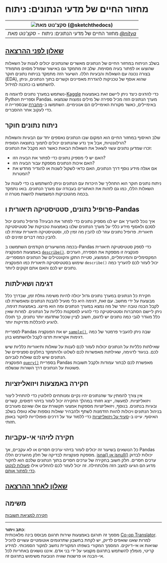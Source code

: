 <!--
CO_OP_TRANSLATOR_METADATA:
{
  "original_hash": "661dad02c3ac239644d34c1eb51e76f8",
  "translation_date": "2025-09-06T21:16:31+00:00",
  "source_file": "4-Data-Science-Lifecycle/15-analyzing/README.md",
  "language_code": "he"
}
-->
# מחזור החיים של מדעי הנתונים: ניתוח

|![סקצ'נוט מאת [(@sketchthedocs)](https://sketchthedocs.dev)](../../sketchnotes/15-Analyzing.png)|
|:---:|
| מחזור החיים של מדעי הנתונים: ניתוח - _סקצ'נוט מאת [@nitya](https://twitter.com/nitya)_ |

## [שאלון לפני ההרצאה](https://ff-quizzes.netlify.app/en/ds/quiz/28)

בשלב הניתוח במחזור החיים של הנתונים מאשרים שהנתונים יכולים לענות על השאלות שהוצעו או לפתור בעיה מסוימת. שלב זה מתמקד גם באישור שמודל מסוים מתמודד בצורה נכונה עם השאלות והבעיות הללו. השיעור הזה מתמקד בניתוח נתונים חוקר (EDA), שהוא אוסף של טכניקות להגדרת מאפיינים וקשרים בתוך הנתונים, וניתן להשתמש בו כהכנה למידול.

נשתמש במערך נתונים לדוגמה מ-[Kaggle](https://www.kaggle.com/balaka18/email-spam-classification-dataset-csv/version/1) כדי להדגים כיצד ניתן ליישם זאת באמצעות Python וספריית Pandas. מערך הנתונים הזה מכיל ספירה של מילים נפוצות שנמצאו באימיילים, כאשר מקורות האימיילים הם אנונימיים. השתמשו ב-[מחברת](notebook.ipynb) שבספרייה זו כדי לעקוב אחר ההסברים.

## ניתוח נתונים חוקר

שלב האיסוף במחזור החיים הוא המקום שבו הנתונים נאספים יחד עם הבעיות והשאלות הרלוונטיות, אבל איך נדע שהנתונים יכולים לתמוך בתוצאה הסופית?  
זכרו שמדען נתונים עשוי לשאול את השאלות הבאות כאשר הוא מקבל את הנתונים:
- האם יש לי מספיק נתונים כדי לפתור את הבעיה הזו?
- האם איכות הנתונים מספקת עבור הבעיה הזו?
- אם אגלה מידע נוסף דרך הנתונים, האם כדאי לשקול לשנות או להגדיר מחדש את המטרות?

ניתוח נתונים חוקר הוא התהליך של היכרות עם הנתונים וניתן להשתמש בו כדי לענות על השאלות הללו, כמו גם לזהות את האתגרים בעבודה עם מערך הנתונים. בואו נתמקד בכמה מהטכניקות המשמשות להשגת מטרה זו.

## פרופיל נתונים, סטטיסטיקה תיאורית ו-Pandas
איך נוכל להעריך אם יש לנו מספיק נתונים כדי לפתור את הבעיה? פרופיל נתונים יכול לסכם ולאסוף מידע כללי על מערך הנתונים שלנו באמצעות טכניקות של סטטיסטיקה תיאורית. פרופיל נתונים עוזר לנו להבין מה זמין לנו, וסטטיסטיקה תיאורית עוזרת לנו להבין כמה דברים זמינים לנו.

בכמה מהשיעורים הקודמים השתמשנו ב-Pandas כדי לספק סטטיסטיקה תיאורית באמצעות הפונקציה [`describe()`](https://pandas.pydata.org/pandas-docs/stable/reference/api/pandas.DataFrame.describe.html). פונקציה זו מספקת את הספירה, הערכים המקסימליים והמינימליים, הממוצע, סטיית התקן והקוונטילים של הנתונים המספריים. שימוש בסטטיסטיקה תיאורית כמו הפונקציה `describe()` יכול לעזור לכם להעריך כמה נתונים יש לכם והאם אתם זקוקים ליותר.

## דגימה ושאילתות
חקירת כל הנתונים במערך נתונים גדול יכולה להיות משימה גוזלת זמן, שבדרך כלל מבוצעת על ידי מחשב. עם זאת, דגימה היא כלי מועיל להבנת הנתונים ומאפשרת לנו לקבל הבנה טובה יותר של מה נמצא במערך הנתונים ומה הוא מייצג. באמצעות דגימה, ניתן ליישם הסתברות וסטטיסטיקה כדי להגיע למסקנות כלליות על הנתונים. למרות שאין כלל מוגדר לגבי כמה נתונים יש לדגום, חשוב לציין שככל שתדגמו יותר נתונים, כך תוכלו להגיע להכללות מדויקות יותר.

לספריית Pandas יש את הפונקציה [`sample()`](https://pandas.pydata.org/pandas-docs/stable/reference/api/pandas.DataFrame.sample.html), שבה ניתן להעביר פרמטר של כמה דגימות אקראיות תרצו לקבל ולהשתמש בהן.

שאילתות כלליות על הנתונים יכולות לעזור לכם לענות על שאלות ותיאוריות כלליות שיש לכם. בניגוד לדגימה, שאילתות מאפשרות לכם לשלוט ולהתמקד בחלקים ספציפיים של הנתונים שיש לכם שאלות לגביהם.  
הפונקציה [`query()`](https://pandas.pydata.org/pandas-docs/stable/reference/api/pandas.DataFrame.query.html) בספריית Pandas מאפשרת לכם לבחור עמודות ולקבל תשובות פשוטות על הנתונים דרך השורות שנשלפו.

## חקירה באמצעות ויזואליזציות
אין צורך להמתין עד שהנתונים יהיו נקיים ומנותחים לחלוטין כדי להתחיל ליצור ויזואליזציות. למעשה, ייצוג חזותי במהלך החקירה יכול לעזור בזיהוי דפוסים, קשרים ובעיות בנתונים. בנוסף, ויזואליזציות מספקות אמצעי תקשורת עם אלו שאינם מעורבים בניהול הנתונים ויכולות להוות הזדמנות לשתף ולהבהיר שאלות נוספות שלא טופלו בשלב האיסוף. עיינו ב-[סעיף על ויזואליזציות](../../../../../../../../../3-Data-Visualization) כדי ללמוד עוד על דרכים פופולריות לחקור באופן חזותי.

## חקירה לזיהוי אי-עקביות
כל הנושאים בשיעור זה יכולים לעזור בזיהוי ערכים חסרים או לא עקביים, אך Pandas מספקת פונקציות לבדיקה של חלק מהערכים הללו. [isna() או isnull()](https://pandas.pydata.org/pandas-docs/stable/reference/api/pandas.isna.html) יכולות לבדוק ערכים חסרים. חלק חשוב בחקירה של ערכים חסרים בתוך הנתונים שלכם הוא לחקור מדוע הם הגיעו למצב הזה מלכתחילה. זה יכול לעזור לכם להחליט אילו [פעולות לנקוט כדי לפתור אותם](/2-Working-With-Data/08-data-preparation/notebook.ipynb).

## [שאלון לאחר ההרצאה](https://ff-quizzes.netlify.app/en/ds/quiz/29)

## משימה

[חקירה למציאת תשובות](assignment.md)

---

**כתב ויתור**:  
מסמך זה תורגם באמצעות שירות תרגום מבוסס בינה מלאכותית [Co-op Translator](https://github.com/Azure/co-op-translator). למרות שאנו שואפים לדיוק, יש לקחת בחשבון שתרגומים אוטומטיים עשויים להכיל שגיאות או אי-דיוקים. המסמך המקורי בשפתו המקורית נחשב למקור הסמכותי. למידע קריטי, מומלץ להשתמש בתרגום מקצועי על ידי בני אדם. איננו נושאים באחריות לכל אי-הבנה או פרשנות שגויה הנובעת משימוש בתרגום זה.  